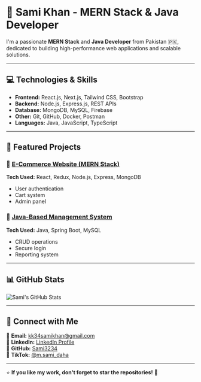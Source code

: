 # 🚀 Sami Khan - MERN Stack & Java Developer  

I'm a passionate **MERN Stack** and **Java Developer** from Pakistan 🇵🇰, dedicated to building high-performance web applications and scalable solutions.  

---

## 💻 Technologies & Skills  
- **Frontend:** React.js, Next.js, Tailwind CSS, Bootstrap  
- **Backend:** Node.js, Express.js, REST APIs  
- **Database:** MongoDB, MySQL, Firebase  
- **Other:** Git, GitHub, Docker, Postman  
- **Languages:** Java, JavaScript, TypeScript  

---

## 📂 Featured Projects  

### 🔹 [E-Commerce Website (MERN Stack)](https://github.com/Sami3234/MERN-Stack)  
**Tech Used:** React, Redux, Node.js, Express, MongoDB  
- User authentication  
- Cart system  
- Admin panel  

### 🔹 [Java-Based Management System](https://github.com/Sami3234/Sami3234)  
**Tech Used:** Java, Spring Boot, MySQL  
- CRUD operations  
- Secure login  
- Reporting system  

---

## 📊 GitHub Stats  

![Sami's GitHub Stats](https://github-readme-stats.vercel.app/api?username=Sami3234&count_private=true&include_all_commits=true&show_icons=true&theme=radical&custom_title=Sami's%20GitHub%20Stats&hide_border=true&hide_title=true&hide_rank=true&line_height=24&hide=contribs&token=YOUR_PERSONAL_ACCESS_TOKEN)
 

---

## 🤝 Connect with Me  

📧 **Email:** [kk34samikhan@gmail.com](mailto:kk34samikhan@gmail.com)  
🔗 **LinkedIn:** [LinkedIn Profile](https://linkedin.com/in/your-profile)  
🔗 **GitHub:** [Sami3234](https://github.com/Sami3234)  
🔗 **TikTok:** [@m.sami_daha](https://www.tiktok.com/@m.sami_daha?_t=ZS-8uaoojoq7En&_r=1)  

---

⭐ **If you like my work, don't forget to star the repositories!** 🚀
